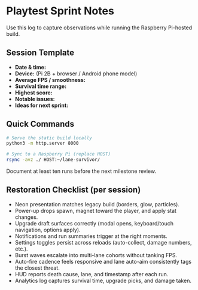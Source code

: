# Playtest Sprint Notes

Use this log to capture observations while running the Raspberry Pi-hosted build.

## Session Template

- **Date & time:**
- **Device:** (Pi 2B + browser / Android phone model)
- **Average FPS / smoothness:**
- **Survival time range:**
- **Highest score:**
- **Notable issues:**
- **Ideas for next sprint:**

## Quick Commands

```bash
# Serve the static build locally
python3 -m http.server 8000

# Sync to a Raspberry Pi (replace HOST)
rsync -avz ./ HOST:~/lane-survivor/
```

Document at least ten runs before the next milestone review.

## Restoration Checklist (per session)

- Neon presentation matches legacy build (borders, glow, particles).
- Power-up drops spawn, magnet toward the player, and apply stat changes.
- Upgrade draft surfaces correctly (modal opens, keyboard/touch navigation, options apply).
- Notifications and run summaries trigger at the right moments.
- Settings toggles persist across reloads (auto-collect, damage numbers, etc.).
- Burst waves escalate into multi-lane cohorts without tanking FPS.
- Auto-fire cadence feels responsive and lane auto-aim consistently tags the closest threat.
- HUD reports death cause, lane, and timestamp after each run.
- Analytics log captures survival time, upgrade picks, and damage taken.
